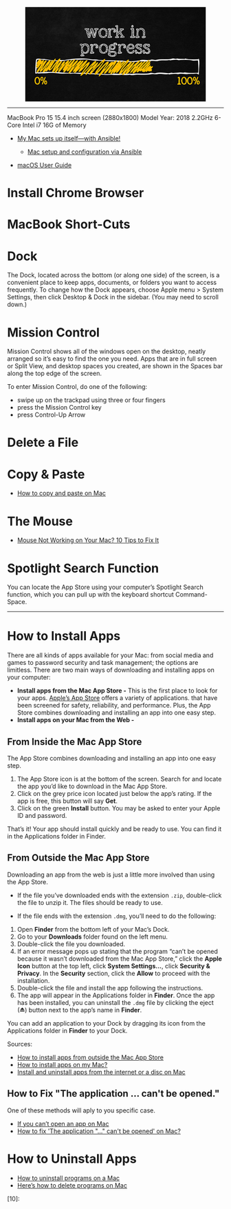 <!--
Maintainer:   jeffskinnerbox@yahoo.com / www.jeffskinnerbox.me
Version:      0.0.0
-->


<div align="center">
<img src="https://raw.githubusercontent.com/jeffskinnerbox/blog/main/content/images/banners-bkgrds/work-in-progress.jpg" title="These materials require additional work and are not ready for general use." align="center" width=420px height=219px>
</div>


----


MacBook Pro 15
15.4 inch screen (2880x1800)
Model Year: 2018
2.2GHz 6-Core Intel i7
16G of Memory

* [My Mac sets up itself—with Ansible!](https://www.youtube.com/watch?v=1VhPVu5EK5o)
  * [Mac setup and configuration via Ansible](https://github.com/geerlingguy/mac-dev-playbook)

* [macOS User Guide](https://support.apple.com/guide/mac-help/welcome/13.0/mac)

# Install Chrome Browser

# MacBook Short-Cuts

# Dock

The Dock, located across the bottom (or along one side) of the screen,
is a convenient place to keep apps, documents, or folders you want to access frequently.
To change how the Dock appears, choose Apple menu > System Settings, then click Desktop & Dock in the sidebar. (You may need to scroll down.)

# Mission Control

Mission Control shows all of the windows open on the desktop, neatly arranged so it’s easy to find the one you need. Apps that are in full screen or Split View, and desktop spaces you created, are shown in the Spaces bar along the top edge of the screen.

To enter Mission Control, do one of the following:

* swipe up on the trackpad using three or four fingers
* press the Mission Control key
* press Control-Up Arrow

# Delete a File

# Copy & Paste

* [How to copy and paste on Mac](https://support.apple.com/en-us/102553)

# The Mouse

* [Mouse Not Working on Your Mac? 10 Tips to Fix It](https://www.makeuseof.com/mouse-not-working-mac-fix/)

# Spotlight Search Function

You can locate the App Store using your computer’s Spotlight Search function, which you can pull up with the keyboard shortcut Command-Space.



------



# How to Install Apps

There are all kinds of apps available for your Mac:
from social media and games to password security and task management; the options are limitless.
There are two main ways of downloading and installing apps on your computer:

* **Install apps from the Mac App Store -**
This is the first place to look for your apps.
[Apple’s App Store][01] offers a variety of applications.
that have been screened for safety, reliability, and performance.
Plus, the App Store combines downloading and installing an app into one easy step.
* **Install apps on your Mac from the Web -**

## From Inside the Mac App Store

The App Store combines downloading and installing an app into one easy step.

1. The App Store icon is at the bottom of the screen.
Search for and locate the app you’d like to download in the Mac App Store.
2. Click on the grey price icon located just below the app’s rating. If the app is free, this button will say **Get**.
3. Click on the green **Install** button. You may be asked to enter your Apple ID and password.

That’s it! Your app should install quickly and be ready to use.
You can find it in the Applications folder in Finder.

## From Outside the Mac App Store

Downloading an app from the web is just a little more involved than using the App Store.

* If the file you’ve downloaded ends with the extension `.zip`,
double-click the file to unzip it. The files should be ready to use.

* If the file ends with the extension `.dmg`, you’ll need to do the following:

1. Open **Finder** from the bottom left of your Mac’s Dock.
2. Go to your **Downloads** folder found on the left menu.
3. Double-click the file you downloaded.
4. If an error message pops up stating that the program “can’t be opened because it wasn’t downloaded from the Mac App Store,”
click the **Apple Icon** button at the top left, click **System Settings...**, click **Security & Privacy**.
In the **Security** section, click the **Allow** to proceed with the installation.
5. Double-click the file and install the app following the instructions.
6. The app will appear in the Applications folder in **Finder**.
Once the app has been installed, you can uninstall the `.dmg` file
by clicking the eject (⏏) button next to the app’s name in **Finder**.

You can add an application to your Dock by dragging its icon from the Applications folder in **Finder** to your Dock.

Sources:

* [How to install apps from outside the Mac App Store](https://www.cnet.com/videos/how-to-install-apps-from-outside-the-mac-app-store/)
* [How to install apps on my Mac?](https://cleanmymac.com/faq/install-apps-mac)
* [Install and uninstall apps from the internet or a disc on Mac](https://support.apple.com/guide/mac-help/install-and-uninstall-other-apps-mh35835/mac)

## How to Fix "The application ... can't be opened."

One of these methods will aply to you specific case.

* [If you can’t open an app on Mac](https://support.apple.com/guide/mac-help/if-you-cant-open-an-app-mchlp1519/mac)
* [How to fix 'The application "..." can't be opened' on Mac?](https://superuser.com/questions/1345755/how-to-fix-the-application-cant-be-opened-on-mac)

# How to Uninstall Apps

* [How to uninstall programs on a Mac](https://macpaw.com/how-to/uninstall-apps-on-mac-os-x)
* [Here’s how to delete programs on Mac](https://cleanmymac.com/blog/uninstall-programs-mac)



[01]:https://www.apple.com/app-store/
[02]:
[03]:
[04]:
[05]:
[06]:
[07]:
[08]:
[09]:
[10]:



